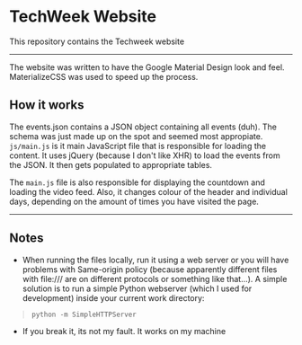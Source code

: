 # TechWeek Website #
This repository contains the Techweek website

---

The website was written to have the Google Material Design look and feel. MaterializeCSS was used to speed up the process.  

## How it works ##

The events.json contains a JSON object containing all events (duh). The schema was just made up on the spot and seemed most appropiate. `js/main.js` is it main JavaScript file that is responsible for loading the content.
It uses jQuery (because I don't like XHR) to load the events from the JSON. It then gets populated to appropriate tables.  

The `main.js` file is also responsible for displaying the countdown and loading the video feed. Also, it changes colour of the header and individual days, depending on the amount of times you have visited the page.

---

## Notes ##
* When running the files locally, run it using a web server or you will have problems with Same-origin policy (because apparently different files with file:/// are on different protocols or something like that...).
A simple solution is to run a simple Python webserver (which I used for development) inside your current work directory:
> `python -m SimpleHTTPServer`

* If you break it, its not my fault. It works on my machine
